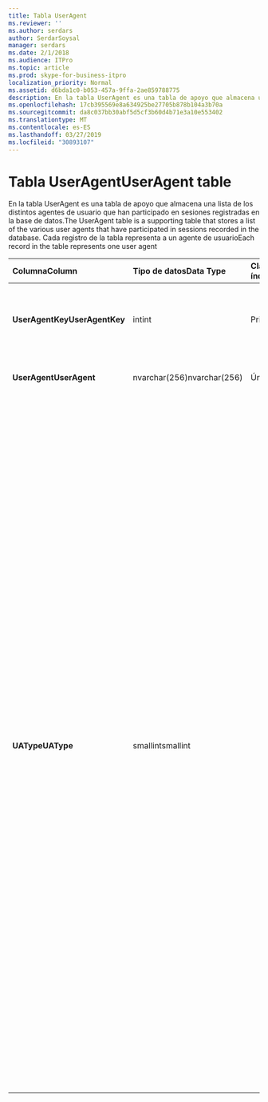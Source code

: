 ```yaml
---
title: Tabla UserAgent
ms.reviewer: ''
ms.author: serdars
author: SerdarSoysal
manager: serdars
ms.date: 2/1/2018
ms.audience: ITPro
ms.topic: article
ms.prod: skype-for-business-itpro
localization_priority: Normal
ms.assetid: d6bda1c0-b053-457a-9ffa-2ae859788775
description: En la tabla UserAgent es una tabla de apoyo que almacena una lista de los distintos agentes de usuario que han participado en sesiones registradas en la base de datos. Cada registro de la tabla representa a un agente de usuario
ms.openlocfilehash: 17cb395569e8a634925be27705b878b104a3b70a
ms.sourcegitcommit: da8c037bb30abf5d5cf3b60d4b71e3a10e553402
ms.translationtype: MT
ms.contentlocale: es-ES
ms.lasthandoff: 03/27/2019
ms.locfileid: "30893107"
---
```

# <a name="useragent-table"></a><span data-ttu-id="d153e-104">Tabla UserAgent</span><span class="sxs-lookup"><span data-stu-id="d153e-104">UserAgent table</span></span>
 
<span data-ttu-id="d153e-105">En la tabla UserAgent es una tabla de apoyo que almacena una lista de los distintos agentes de usuario que han participado en sesiones registradas en la base de datos.</span><span class="sxs-lookup"><span data-stu-id="d153e-105">The UserAgent table is a supporting table that stores a list of the various user agents that have participated in sessions recorded in the database.</span></span> <span data-ttu-id="d153e-106">Cada registro de la tabla representa a un agente de usuario</span><span class="sxs-lookup"><span data-stu-id="d153e-106">Each record in the table represents one user agent</span></span>
  
|<span data-ttu-id="d153e-107">**Columna**</span><span class="sxs-lookup"><span data-stu-id="d153e-107">**Column**</span></span>|<span data-ttu-id="d153e-108">**Tipo de datos**</span><span class="sxs-lookup"><span data-stu-id="d153e-108">**Data Type**</span></span>|<span data-ttu-id="d153e-109">**Clave o índice**</span><span class="sxs-lookup"><span data-stu-id="d153e-109">**Key/Index**</span></span>|<span data-ttu-id="d153e-110">**Detalles**</span><span class="sxs-lookup"><span data-stu-id="d153e-110">**Details**</span></span>|
|:-----|:-----|:-----|:-----|
|<span data-ttu-id="d153e-111">**UserAgentKey**</span><span class="sxs-lookup"><span data-stu-id="d153e-111">**UserAgentKey**</span></span> <br/> |<span data-ttu-id="d153e-112">int</span><span class="sxs-lookup"><span data-stu-id="d153e-112">int</span></span>  <br/> |<span data-ttu-id="d153e-113">Primary</span><span class="sxs-lookup"><span data-stu-id="d153e-113">Primary</span></span>  <br/> |<span data-ttu-id="d153e-114">Número único que identifica a este agente de usuario.</span><span class="sxs-lookup"><span data-stu-id="d153e-114">Unique number identifying this user agent.</span></span>  <br/> |
|<span data-ttu-id="d153e-115">**UserAgent**</span><span class="sxs-lookup"><span data-stu-id="d153e-115">**UserAgent**</span></span> <br/> |<span data-ttu-id="d153e-116">nvarchar(256)</span><span class="sxs-lookup"><span data-stu-id="d153e-116">nvarchar(256)</span></span>  <br/> |<span data-ttu-id="d153e-117">Único</span><span class="sxs-lookup"><span data-stu-id="d153e-117">Unique</span></span>  <br/> |<span data-ttu-id="d153e-118">Cadena de agente de usuario.</span><span class="sxs-lookup"><span data-stu-id="d153e-118">User Agent string.</span></span>  <br/> |
|<span data-ttu-id="d153e-119">**UAType**</span><span class="sxs-lookup"><span data-stu-id="d153e-119">**UAType**</span></span> <br/> |<span data-ttu-id="d153e-120">smallint</span><span class="sxs-lookup"><span data-stu-id="d153e-120">smallint</span></span>  <br/> | <br/> |<span data-ttu-id="d153e-121">1 es el servidor de mediación.</span><span class="sxs-lookup"><span data-stu-id="d153e-121">1 is Mediation Server.</span></span>  <br/> <span data-ttu-id="d153e-122">2 es / servidor de conferencia A/v.</span><span class="sxs-lookup"><span data-stu-id="d153e-122">2 is A/V Conferencing Server.</span></span>  <br/> <span data-ttu-id="d153e-123">4 es Skype para la empresa.</span><span class="sxs-lookup"><span data-stu-id="d153e-123">4 is Skype for Business.</span></span>  <br/> <span data-ttu-id="d153e-124">8 es teléfono IP.</span><span class="sxs-lookup"><span data-stu-id="d153e-124">8 is IP Phone.</span></span>  <br/> <span data-ttu-id="d153e-125">16 es consola de Live Meeting.</span><span class="sxs-lookup"><span data-stu-id="d153e-125">16 is Live Meeting Console.</span></span>  <br/> <span data-ttu-id="d153e-126">32 es la herramienta de validación de implementación (DVT).</span><span class="sxs-lookup"><span data-stu-id="d153e-126">32 is Deployment Validation Tool (DVT).</span></span>  <br/> <span data-ttu-id="d153e-127">64 es Skype para Business Server en equipos Macintosh.</span><span class="sxs-lookup"><span data-stu-id="d153e-127">64 is Skype for Business Server on Macintosh computers.</span></span>  <br/> <span data-ttu-id="d153e-128">128 es Skype para Business Server Attendant.</span><span class="sxs-lookup"><span data-stu-id="d153e-128">128 is Skype for Business Server Attendant.</span></span>  <br/> <span data-ttu-id="d153e-129">256 es el servicio de anuncio de conferencia.</span><span class="sxs-lookup"><span data-stu-id="d153e-129">256 is Conferencing Announcement service.</span></span>  <br/> <span data-ttu-id="d153e-130">512 es operador automático de conferencia.</span><span class="sxs-lookup"><span data-stu-id="d153e-130">512 is Conferencing Auto Attendant.</span></span>  <br/> <span data-ttu-id="d153e-131">1024 es la aplicación de grupo de respuesta.</span><span class="sxs-lookup"><span data-stu-id="d153e-131">1024 is Response Group application.</span></span>  <br/> <span data-ttu-id="d153e-132">2048 es Control de voz externa.</span><span class="sxs-lookup"><span data-stu-id="d153e-132">2048 is Outside Voice Control.</span></span>  <br/> |
   

